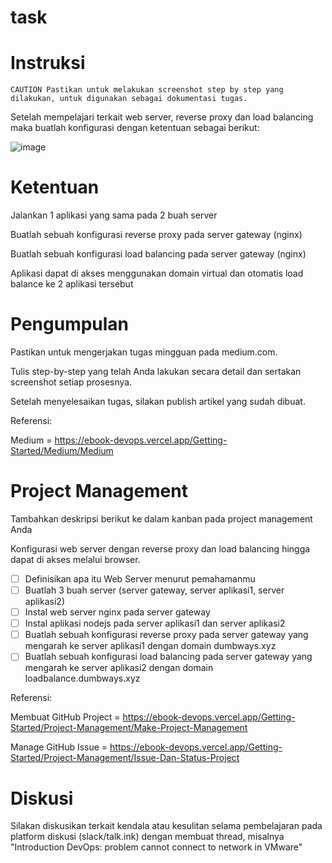 # task

# Instruksi

`CAUTION
Pastikan untuk melakukan screenshot step by step yang dilakukan, untuk digunakan sebagai dokumentasi tugas.`

Setelah mempelajari terkait web server, reverse proxy dan load balancing maka buatlah konfigurasi dengan ketentuan sebagai berikut:

![image](https://user-images.githubusercontent.com/99697182/171768607-6e752ff8-bd1a-4bba-9dd3-a75644e40166.png)

# Ketentuan

Jalankan 1 aplikasi yang sama pada 2 buah server

Buatlah sebuah konfigurasi reverse proxy pada server gateway (nginx)

Buatlah sebuah konfigurasi load balancing pada server gateway (nginx)

Aplikasi dapat di akses menggunakan domain virtual dan otomatis load balance ke 2 aplikasi tersebut

# Pengumpulan

Pastikan untuk mengerjakan tugas mingguan pada medium.com.

Tulis step-by-step yang telah Anda lakukan secara detail dan sertakan screenshot setiap prosesnya.

Setelah menyelesaikan tugas, silakan publish artikel yang sudah dibuat.

Referensi:

Medium = https://ebook-devops.vercel.app/Getting-Started/Medium/Medium

# Project Management
Tambahkan deskripsi berikut ke dalam kanban pada project management Anda

Konfigurasi web server dengan reverse proxy dan load balancing hingga dapat di akses melalui browser.

- [ ] Definisikan apa itu Web Server menurut pemahamanmu
- [ ] Buatlah 3 buah server (server gateway, server aplikasi1, server aplikasi2)
- [ ] Instal web server nginx pada server gateway
- [ ] Instal aplikasi nodejs pada server aplikasi1 dan server aplikasi2
- [ ] Buatlah sebuah konfigurasi reverse proxy pada server gateway yang mengarah ke server aplikasi1 dengan domain dumbways.xyz
- [ ] Buatlah sebuah konfigurasi load balancing pada server gateway yang mengarah ke server aplikasi2 dengan domain loadbalance.dumbways.xyz

Referensi:

Membuat GitHub Project = https://ebook-devops.vercel.app/Getting-Started/Project-Management/Make-Project-Management

Manage GitHub Issue = https://ebook-devops.vercel.app/Getting-Started/Project-Management/Issue-Dan-Status-Project

# Diskusi
Silakan diskusikan terkait kendala atau kesulitan selama pembelajaran pada platform diskusi (slack/talk.ink) dengan membuat thread, misalnya "Introduction DevOps: problem cannot connect to network in VMware"
